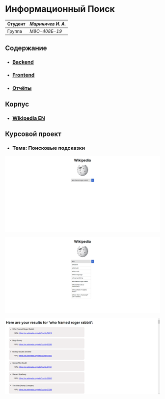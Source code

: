 # Информационный Поиск

| Студент | *Мариничев И. А.* |
|------|------|
| Группа  | *М8О-408Б-19* |

## Содержание

- ### [Backend](/src)
- ### [Frontend](/web)
- ### [Отчёты](/reports)

## Корпус

- ### [Wikipedia EN](https://drive.google.com/file/d/1D06cLMyQa1TWsWBCU48dVIRiHSCfFfeO/view?usp=sharing)

## Курсовой проект

- ### Тема: Поисковые подсказки

<kbd>![web](/screenshots/web.png)</kbd>

<kbd>![web](/screenshots/web_hints.png)</kbd>

<kbd>![web](/screenshots/web_results.png)</kbd>
